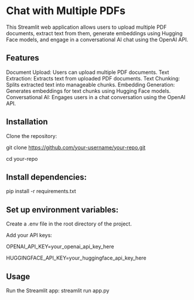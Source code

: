 # Chat with Multiple PDFs
This Streamlit web application allows users to upload multiple PDF documents, extract text from them, generate embeddings using Hugging Face models, and engage in a conversational AI chat using the OpenAI API.

## Features
Document Upload: Users can upload multiple PDF documents.
Text Extraction: Extracts text from uploaded PDF documents.
Text Chunking: Splits extracted text into manageable chunks.
Embedding Generation: Generates embeddings for text chunks using Hugging Face models.
Conversational AI: Engages users in a chat conversation using the OpenAI API.

## Installation
Clone the repository:

git clone https://github.com/your-username/your-repo.git

cd your-repo

## Install dependencies:
pip install -r requirements.txt

## Set up environment variables:
Create a .env file in the root directory of the project.

Add your API keys:

OPENAI_API_KEY=your_openai_api_key_here

HUGGINGFACE_API_KEY=your_huggingface_api_key_here

## Usage
Run the Streamlit app:
streamlit run app.py
